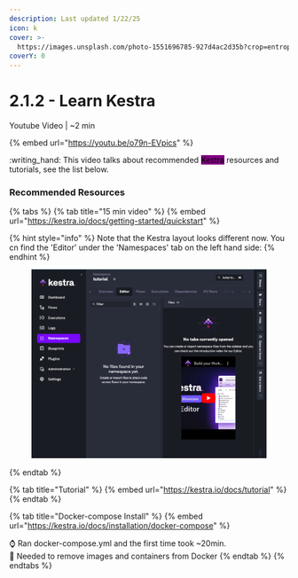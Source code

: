 ```yaml
---
description: Last updated 1/22/25
icon: k
cover: >-
  https://images.unsplash.com/photo-1551696785-927d4ac2d35b?crop=entropy&cs=srgb&fm=jpg&ixid=M3wxOTcwMjR8MHwxfHNlYXJjaHwxfHxvcmNoZXN0cmF8ZW58MHx8fHwxNzM3ODQ0ODQ0fDA&ixlib=rb-4.0.3&q=85
coverY: 0
---
```


# 2.1.2 - Learn Kestra

Youtube Video | \~2 min

{% embed url="https://youtu.be/o79n-EVpics" %}

:writing\_hand: This video talks about recommended <mark style="background-color:purple;">Kestra</mark> resources and tutorials, see the list below.

### Recommended Resources

{% tabs %}
{% tab title="15 min video" %}
{% embed url="https://kestra.io/docs/getting-started/quickstart" %}

{% hint style="info" %}
Note that the Kestra layout looks different now. You cn find the 'Editor' under the 'Namespaces' tab on the left hand side:
{% endhint %}

<figure><img src="../../.gitbook/assets/Screen Shot 2025-01-25 at 5.28.58 PM.png" alt=""><figcaption></figcaption></figure>
{% endtab %}

{% tab title="Tutorial" %}
{% embed url="https://kestra.io/docs/tutorial" %}
{% endtab %}

{% tab title="Docker-compose Install" %}
{% embed url="https://kestra.io/docs/installation/docker-compose" %}

:watch: Ran docker-compose.yml and the first time took \~20min.\
:broom: Needed to remove images and containers from Docker
{% endtab %}
{% endtabs %}
